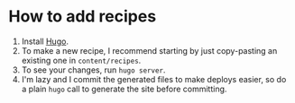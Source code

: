 # How to add recipes

1. Install [Hugo](https://gohugo.io/).
1. To make a new recipe, I recommend starting by just copy-pasting an existing one in `content/recipes`.
1. To see your changes, run `hugo server`.
1. I'm lazy and I commit the generated files to make deploys easier, so do a plain `hugo` call to generate the site before committing.
